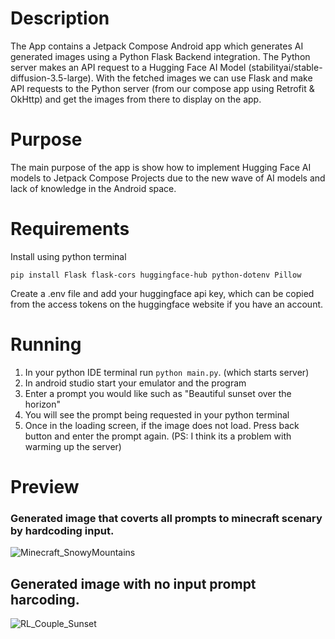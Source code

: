 # Description

The App contains a Jetpack Compose Android app which generates AI generated images using a Python Flask Backend integration. The Python server makes an API request to a Hugging Face AI Model (stabilityai/stable-diffusion-3.5-large). With the fetched images we can use Flask and make API requests to the Python server (from our compose app using Retrofit & OkHttp) and get the images from there to display on the app.

# Purpose

The main purpose of the app is show how to implement Hugging Face AI models to Jetpack Compose Projects due to the new wave of AI models and lack of knowledge in the Android space.

# Requirements

Install using python terminal

```
pip install Flask flask-cors huggingface-hub python-dotenv Pillow
```
Create a .env file and add your huggingface api key, which can be copied from the access tokens on the huggingface website if you have an account.

# Running

1. In your python IDE terminal run `python main.py`. (which starts server)
2. In android studio start your emulator and the program
3. Enter a prompt you would like such as "Beautiful sunset over the horizon"
4. You will see the prompt being requested in your python terminal
5. Once in the loading screen, if the image does not load. Press back button and enter the prompt again. (PS: I think its a problem with warming up the server)

# Preview 

### Generated image that coverts all prompts to minecraft scenary by hardcoding input.
  ![Minecraft_SnowyMountains](https://github.com/user-attachments/assets/41b1b2fd-3a35-4f56-b419-513b06697e03)

## Generated image with no input prompt harcoding.
  ![RL_Couple_Sunset](https://github.com/user-attachments/assets/89abb9e5-c31b-4c44-836c-fa1adbd706ff)
